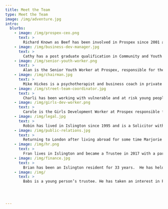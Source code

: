 ```yaml
---
title: Meet the Team
type: Meet the Team
image: /img/adventure.jpg
intro:
  blurbs:
    - image: /img/prospex-ceo.png
      text: >
        Richard Known as Beef has been involved in Prospex since 2001 and was appointed as CEO in 2008, when the founder Matt Calvert moved onto new ventures. Previously Richard worked as Youth Pastor of Morden Baptist Church, leading the youth and community work for 10 years. He has been qualified as a Youth Worker since 1996 and is a level 6 supervisor. He also has 14 years of voluntary experience as a youth worker in various youth organisations.
    - image: /img/business-dev-manager.jpg
      text: >
        Cathy has a post graduate qualification in Community and Youth Work and over 15 years experience of working in the voluntary sector in Senior Roles, including Murray House Community and Youth Centre Newcastle upon Tyne, the North London YMCA and The Terrence Higgins Trusts. Previous to this she worked in several roles for the London Borough of Camden including as a Grants Manager, leading a Community Development Team and in Housing Regeneration.
    - image: /img/senior-youth-worker.png
      text: >
        Alan is the Senior Youth Worker at Prospex, responsible for the day to day running of the Community Programme and all aspects of our work with young people. Having joined Prospex in 2010 as a volunteer, Alan soon progressed to part time and then full time youth worker.  He has a BA in Youth Work, Community Development and Social Pedagogy.
    - image: /img/chairman.jpg
      text: >
        Mike Hickes is a psychotherapist and business coach in private practice. He has many years prior business experience within the hi-tech industry where he held senior posts based in Europe, Japan and the USA. Mike’s involvement with Prospex began in 2005 when, as a volunteer, he helped the team research and develop a new strategic plan for the charity. This led to his broader involvement as a member of the Board of Trustees, and he became Chair of Trustees in 2009.
    - image: /img/street-team-coordinator.jpg
      text: >
        Charli has been working with vulnerable and at risk young people for the past 8 years, her previous roles include; Youth work in high gang affiliated areas, Detached work, Mentoring, Project coordination, Holding Music performance and technology workshops as well as focus groups based on things like confidence boosting, relationship and self awareness, drug and alcohol misuse and gang culture.
    - image: /img/girls-dev-worker.png
      text: >
        Carole is the Girls Development Worker at Prospex responsible for all aspects of the girls programme and their support. Ensuring the current programmes are relevant, engaging and holistic as well as supporting girls in our one-2-one programme. Carole has a level 4 in Youth Work, Community Development and Social Pedagogy. And enjoys keeping up to date with training opportunities, C-Card training, Mental health, first aid training.
    - image: /img/legal.jpg
      text: >
        Robin has lived in Islington since 1995 and is a Solicitor with Macfarlanes.  He became involved in the Church Youth Project of St Andrew’s Church, Thornhill and helped to establish Prospex as an independent charity in order to widen its reach and expand its operations.  Robin is also a Trustee of another local Youth Project. He believes that all young people have potential and all of us have a responsibility in helping to unlock that potential.
    - image: /img/public-relations.jpg
      text: >
        Returning to London after living abroad for some time Marjorie found  St Andrews Church, Barnsbury where she met the founder of  Prospex whose idea for  a charity  working to help and encourage young people in the area interested her very much. When Prospex was founded in 2001 she became a Trustee.  Marjorie also serves on the committee of the Friends of Thomas Coram.
    - image: /img/hr.png
      text: >
        Fran lives in Islington and became a Trustee in 2017 with a particular focus on HR matters, drawing on over 25 years’ business and commercial experience of leading multicultural HR teams within financial services and running her own business. Frances is a leadership coach and psychotherapist. She first became involved with Prospex in 2000 when she supported them to implement their vision.
    - image: /img/finance.jpg
      text: >
        Brian has been an Islington resident for 33 years.  He has held senior positions in the construction industry with over 40 years with Laing and Laing O’Rourke as Chartered Civil Engineer to the Director responsible for the major projects division in London. Brian recently formed his own Construction Consultancy.
    - image: /img/
      text: >
        Babs is a young person’s trustee. He has taken an interest in Prospex because, having been homeless and come from a challenging background, he is aware of some of the challenges that the charity addresses. He has worked for the past ten years as a Political Adviser, with a focus on counter violence work for at-risk groups.




---
```

